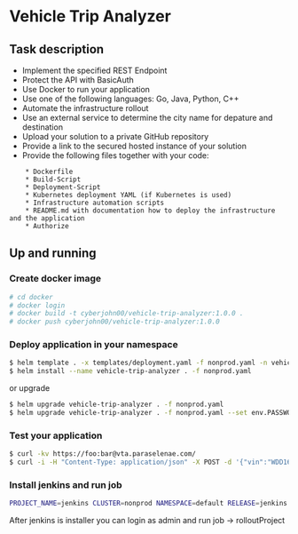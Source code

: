# Vehicle Trip Analyzer

## Task description
* Implement the specified REST Endpoint
* Protect the API with BasicAuth
* Use Docker to run your application
* Use one of the following languages: Go, Java, Python, C++
* Automate the infrastructure rollout
* Use an external service to determine the city name for depature and destination
* Upload your solution to a private GitHub repository
* Provide a link to the secured hosted instance of your solution
* Provide the following files together with your code:
```
    * Dockerfile
    * Build-Script
    * Deployment-Script
    * Kubernetes deployment YAML (if Kubernetes is used)
    * Infrastructure automation scripts
    * README.md with documentation how to deploy the infrastructure and the application
    * Authorize
```

## Up and running
### Create docker image
```bash
# cd docker
# docker login
# docker build -t cyberjohn00/vehicle-trip-analyzer:1.0.0 .
# docker push cyberjohn00/vehicle-trip-analyzer:1.0.0
```
### Deploy application in your namespace
```bash
$ helm template . -x templates/deployment.yaml -f nonprod.yaml -n vehicle-trip-analyzer
$ helm install --name vehicle-trip-analyzer . -f nonprod.yaml
```
or upgrade
```bash
$ helm upgrade vehicle-trip-analyzer . -f nonprod.yaml
$ helm upgrade vehicle-trip-analyzer . -f nonprod.yaml --set env.PASSWORD=bar --set env.APIKEY=xxxx
```
### Test your application
```bash
$ curl -kv https://foo:bar@vta.paraselenae.com/
$ curl -i -H "Content-Type: application/json" -X POST -d '{"vin":"WDD1671591Z000999","breakThreshold":"1800","gasTankSize":"80","data":[{"timestamp":"1559142001","odometer":"7200","fuelLevel":52,"positionLat":"48.771990","positionLong":"12.172787"},{"timestamp":"1559137025","odometer":"7200","fuelLevel":52,"positionLat":"48.771990","positionLong":"12.172787"},{"timestamp":"1559137024","odometer":"7200","fuelLevel":2,"positionLat":"49.771990","positionLong":"11.172787"},{"timestamp":"1559137023","odometer":"7200","fuelLevel":2,"positionLat":"49.771990","positionLong":"11.172787"},{"timestamp":"1559137022","odometer":"7200","fuelLevel":15,"positionLat":"50.771990","positionLong":"10.172787"},{"timestamp":"1559137020","odometer":"7200","fuelLevel":20,"positionLat":"50.771990","positionLong":"9.172787"},{"timestamp":"1559137019","odometer":"7200","fuelLevel":52,"positionLat":"52.520008","positionLong":"13.404954"}]}' https://foo:bar@vta.paraselenae.com/trip
```
### Install jenkins and run job
```bash
PROJECT_NAME=jenkins CLUSTER=nonprod NAMESPACE=default RELEASE=jenkins TEMPLATE=nonprod.yaml.j2 JENKINS_ADMIN_PASSWORD=xxx GITLAB_API_TOKEN=xxx sh -x files/jobs/rollout.sh
```
After jenkins is installer you can login as admin and run job -> rolloutProject

